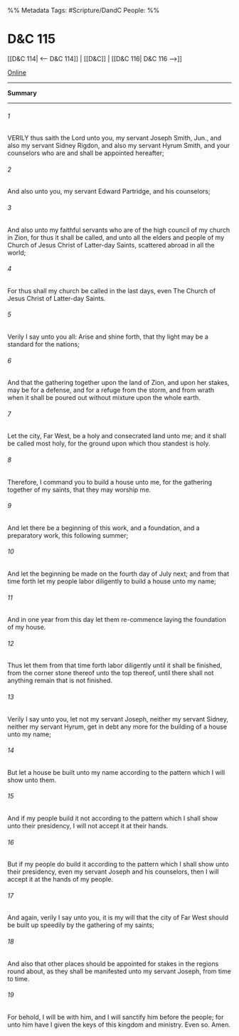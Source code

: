 %% Metadata
Tags: #Scripture/DandC
People: 
%%
# D&C 115
[[D&C 114| <-- D&C 114]] | [[D&C]] | [[D&C 116| D&C 116 -->]]

[Online](https://churchofjesuschrist.org/study/scriptures/dc-testament/dc/115?lang=eng)

---
__Summary__



---
###### 1
VERILY thus saith the Lord unto you, my servant Joseph Smith, Jun., and also my servant Sidney Rigdon, and also my servant Hyrum Smith, and your counselors who are and shall be appointed hereafter;
###### 2
And also unto you, my servant Edward Partridge, and his counselors;
###### 3
And also unto my faithful servants who are of the high council of my church in Zion, for thus it shall be called, and unto all the elders and people of my Church of Jesus Christ of Latter-day Saints, scattered abroad in all the world;
###### 4
For thus shall my church be called in the last days, even The Church of Jesus Christ of Latter-day Saints.
###### 5
Verily I say unto you all: Arise and shine forth, that thy light may be a standard for the nations;
###### 6
And that the gathering together upon the land of Zion, and upon her stakes, may be for a defense, and for a refuge from the storm, and from wrath when it shall be poured out without mixture upon the whole earth.
###### 7
Let the city, Far West, be a holy and consecrated land unto me; and it shall be called most holy, for the ground upon which thou standest is holy.
###### 8
Therefore, I command you to build a house unto me, for the gathering together of my saints, that they may worship me.
###### 9
And let there be a beginning of this work, and a foundation, and a preparatory work, this following summer;
###### 10
And let the beginning be made on the fourth day of July next; and from that time forth let my people labor diligently to build a house unto my name;
###### 11
And in one year from this day let them re-commence laying the foundation of my house.
###### 12
Thus let them from that time forth labor diligently until it shall be finished, from the corner stone thereof unto the top thereof, until there shall not anything remain that is not finished.
###### 13
Verily I say unto you, let not my servant Joseph, neither my servant Sidney, neither my servant Hyrum, get in debt any more for the building of a house unto my name;
###### 14
But let a house be built unto my name according to the pattern which I will show unto them.
###### 15
And if my people build it not according to the pattern which I shall show unto their presidency, I will not accept it at their hands.
###### 16
But if my people do build it according to the pattern which I shall show unto their presidency, even my servant Joseph and his counselors, then I will accept it at the hands of my people.
###### 17
And again, verily I say unto you, it is my will that the city of Far West should be built up speedily by the gathering of my saints;
###### 18
And also that other places should be appointed for stakes in the regions round about, as they shall be manifested unto my servant Joseph, from time to time.
###### 19
For behold, I will be with him, and I will sanctify him before the people; for unto him have I given the keys of this kingdom and ministry. Even so. Amen.




